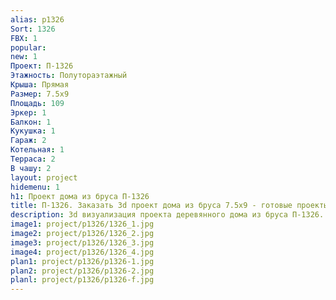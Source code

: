 ```yaml
---
alias: p1326
Sort: 1326
FBX: 1
popular: 
new: 1
Проект: П-1326
Этажность: Полутораэтажный
Крыша: Прямая
Размер: 7.5х9
Площадь: 109
Эркер: 1
Балкон: 1
Кукушка: 1
Гараж: 2
Котельная: 1
Терраса: 2
В чашу: 2
layout: project
hidemenu: 1
h1: Проект дома из бруса П-1326
title: П-1326. Заказать 3d проект дома из бруса 7.5х9 - готовые проекты
description: 3d визуализация проекта деревянного дома из бруса П-1326. Площадь 109 м2, размер 7.5х9. Вы можете внести любые изменения в проект.
image1: project/p1326/1326_1.jpg
image2: project/p1326/1326_2.jpg
image3: project/p1326/1326_3.jpg
image4: project/p1326/1326_4.jpg
plan1: project/p1326/p1326-1.jpg
plan2: project/p1326/p1326-2.jpg
planl: project/p1326/p1326-f.jpg
---
```

